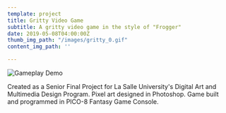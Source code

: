 ```yaml
---
template: project
title: Gritty Video Game
subtitle: A gritty video game in the style of "Frogger"
date: 2019-05-08T04:00:00Z
thumb_img_path: "/images/gritty_0.gif"
content_img_path: ''

---
```

![](/images/gritty_3.gif "Gameplay Demo")

Created as a Senior Final Project for La Salle University's Digital Art and Multimedia Design Program. Pixel art designed in Photoshop. Game built and programmed in PICO-8 Fantasy Game Console.